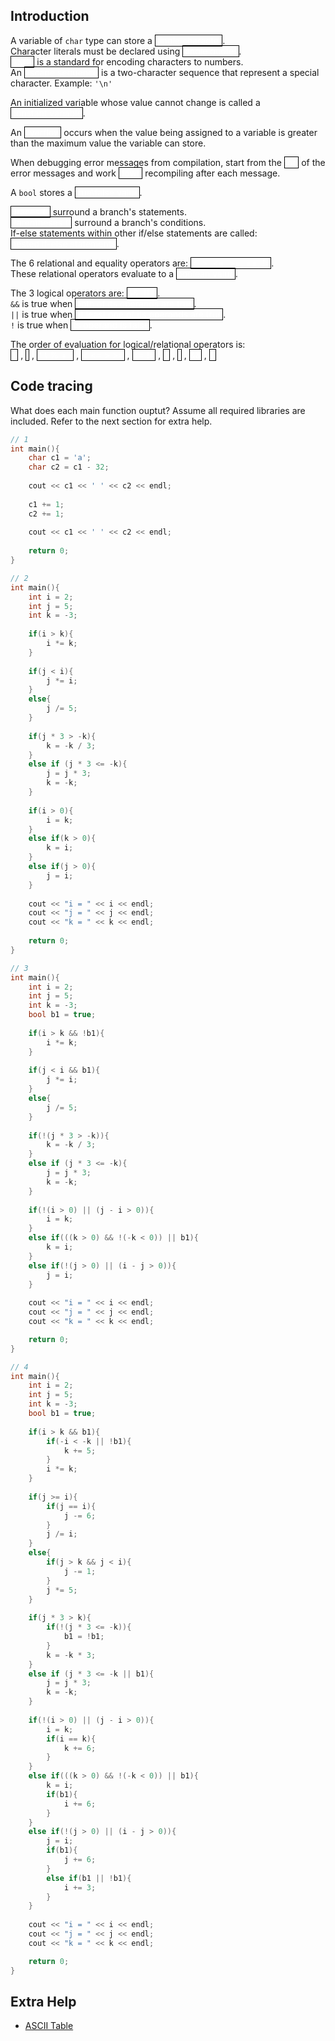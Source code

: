Introduction
---

A variable of ``char`` type can store a
<a style="color:white;border:solid black;border-width:1px">single character</a>.</br>
Character literals must be declared using
<a style="color:white;border:solid black;border-width:1px">single quotes</a>.</br>
<a style="color:white;border:solid black;border-width:1px">ASCII</a>
is a standard for encoding characters to numbers.</br>
An
<a style="color:white;border:solid black;border-width:1px">escape sequence</a>
is a two-character sequence that represent a special character. Example: ``'\n'``

An initialized variable whose value cannot change is called a </br>
<a style="color:white;border:solid black;border-width:1px">constant variable</a>.

An 
<a style="color:white;border:solid black;border-width:1px">overflow</a>
occurs when the value being assigned to a variable is greater than the maximum value the variable can store.

When debugging error messages from compilation, start from the
<a style="color:white;border:solid black;border-width:1px">top</a>
of the error messages and work 
<a style="color:white;border:solid black;border-width:1px">down</a>
recompiling after each message.

A ``bool`` stores a
<a style="color:white;border:solid black;border-width:1px">true\\false value</a>.

<a style="color:white;border:solid black;border-width:1px">Braces \{\}</a>
surround a branch's statements.</br>
<a style="color:white;border:solid black;border-width:1px">Parentheses \(\)</a>
surround a branch's conditions.</br>
If-else statements within other if/else statements are called: </br>
<a style="color:white;border:solid black;border-width:1px">nested if-else statements</a>.

The 6 relational and equality operators are:
<a style="color:white;border:solid black;border-width:1px"><, >, <=, >=, ==, \!=</a>.</br>
These relational operators evaluate to a
<a style="color:white;border:solid black;border-width:1px">boolean value</a>.

The 3 logical operators are:
<a style="color:white;border:solid black;border-width:1px">&&, ||, \!</a>.</br>
``&&`` is true when 
<a style="color:white;border:solid black;border-width:1px">both of its operands are true</a>.</br>
``||`` is true when
<a style="color:white;border:solid black;border-width:1px">at least one of its operands are true</a>.</br>
``!`` is true when
<a style="color:white;border:solid black;border-width:1px">its operand is false</a>.

The order of evaluation for logical/relational operators is: </br>
<a style="color:white;border:solid black;border-width:1px">\(\)</a>
,
<a style="color:white;border:solid black;border-width:1px">\!</a>
,
<a style="color:white;border:solid black;border-width:1px">\* \\ % \+ \-</a>
,
<a style="color:white;border:solid black;border-width:1px">< <= > >=</a>
,
<a style="color:white;border:solid black;border-width:1px">== \!=</a>
,
<a style="color:white;border:solid black;border-width:1px">&</a>
,
<a style="color:white;border:solid black;border-width:1px">|</a>
,
<a style="color:white;border:solid black;border-width:1px">&&</a>
,
<a style="color:white;border:solid black;border-width:1px">||</a>

Code tracing
---

What does each main function ouptut?
Assume all required libraries are included.
Refer to the next section for extra help.

```c++
// 1
int main(){
    char c1 = 'a';
    char c2 = c1 - 32;
    
    cout << c1 << ' ' << c2 << endl;
    
    c1 += 1;
    c2 += 1;
    
    cout << c1 << ' ' << c2 << endl;
    
    return 0;
}

// 2
int main(){
    int i = 2;
    int j = 5;
    int k = -3;
    
    if(i > k){
        i *= k;
    }
    
    if(j < i){
        j *= i;
    }
    else{
        j /= 5;
    }
    
    if(j * 3 > -k){
        k = -k / 3;
    }
    else if (j * 3 <= -k){
        j = j * 3;
        k = -k;
    }
    
    if(i > 0){
        i = k;
    }
    else if(k > 0){
        k = i;
    }
    else if(j > 0){
        j = i;
    }
    
    cout << "i = " << i << endl;
    cout << "j = " << j << endl;
    cout << "k = " << k << endl;
    
    return 0;
}

// 3
int main(){
    int i = 2;
    int j = 5;
    int k = -3;
    bool b1 = true;
    
    if(i > k && !b1){
        i *= k;
    }
    
    if(j < i && b1){
        j *= i;
    }
    else{
        j /= 5;
    }
    
    if(!(j * 3 > -k)){
        k = -k / 3;
    }
    else if (j * 3 <= -k){
        j = j * 3;
        k = -k;
    }
    
    if(!(i > 0) || (j - i > 0)){
        i = k;
    }
    else if(((k > 0) && !(-k < 0)) || b1){
        k = i;
    }
    else if(!(j > 0) || (i - j > 0)){
        j = i;
    }
    
    cout << "i = " << i << endl;
    cout << "j = " << j << endl;
    cout << "k = " << k << endl;

    return 0;
}

// 4
int main(){
    int i = 2;
    int j = 5;
    int k = -3;
    bool b1 = true;
    
    if(i > k && b1){
        if(-i < -k || !b1){
            k += 5;
        }
        i *= k;
    }
    
    if(j >= i){
        if(j == i){
            j -= 6;
        }
        j /= i;
    }
    else{
        if(j > k && j < i){
            j -= 1;
        }
        j *= 5;
    }
    
    if(j * 3 > k){
        if(!(j * 3 <= -k)){
            b1 = !b1;
        }
        k = -k * 3;
    }
    else if (j * 3 <= -k || b1){
        j = j * 3;
        k = -k;
    }
    
    if(!(i > 0) || (j - i > 0)){
        i = k;
        if(i == k){
            k += 6;
        }
    }
    else if(((k > 0) && !(-k < 0)) || b1){
        k = i;
        if(b1){
            i += 6;   
        }
    }
    else if(!(j > 0) || (i - j > 0)){
        j = i;
        if(b1){
            j += 6;
        }
        else if(b1 || !b1){
            i += 3;
        }
    }
    
    cout << "i = " << i << endl;
    cout << "j = " << j << endl;
    cout << "k = " << k << endl;

    return 0;
}
```

Extra Help
---

* [ASCII Table](http://www.asciitable.com/)
